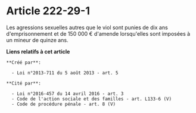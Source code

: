 # Article 222-29-1

Les agressions sexuelles autres que le viol sont punies de dix ans d'emprisonnement et de 150 000 € d'amende lorsqu'elles
sont imposées à un mineur de quinze ans.

**Liens relatifs à cet article**

	**Créé par**:

	  - Loi n°2013-711 du 5 août 2013 - art. 5

	**Cité par**:

	  - Loi n°2016-457 du 14 avril 2016 - art. 3
	  - Code de l'action sociale et des familles - art. L133-6 (V)
	  - Code de procédure pénale - art. 8 (V)

